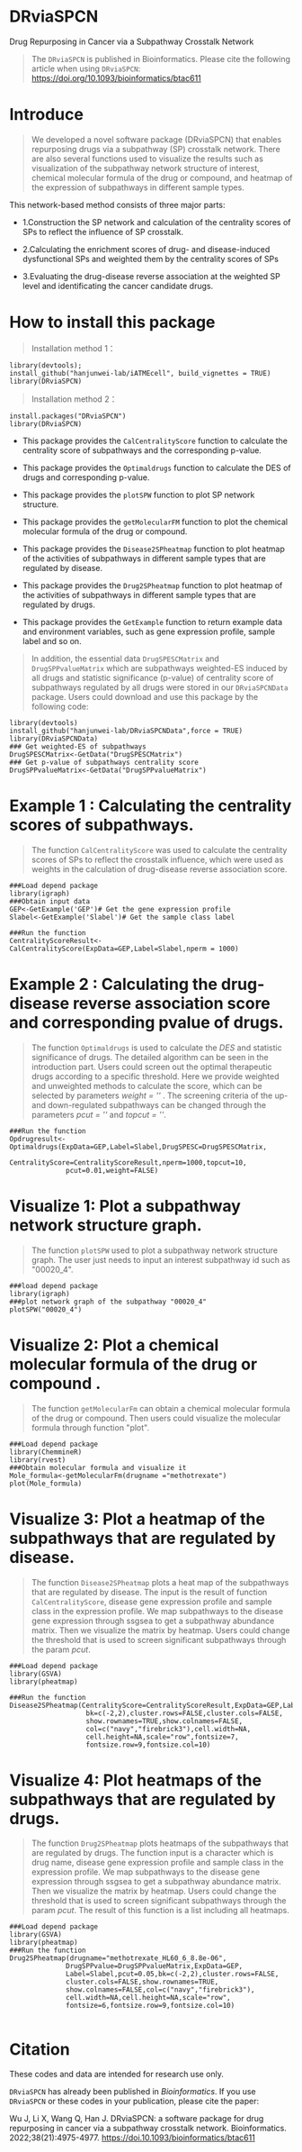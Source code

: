 # DRviaSPCN

Drug Repurposing in Cancer via a Subpathway Crosstalk Network
> The `DRviaSPCN` is published in Bioinformatics. Please cite the following article when using `DRviaSPCN`: https://doi.org/10.1093/bioinformatics/btac611

# Introduce

> We developed a novel software package (DRviaSPCN) that enables repurposing drugs via a subpathway (SP) crosstalk network. There are also several functions used to visualize the results such as visualization of the subpathway network structure of interest, chemical molecular formula of the drug or compound, and heatmap of the expression of subpathways in different sample types.

This network-based method consists of three major parts:

  - 1.Construction the SP network and calculation of the centrality scores of SPs to reflect the influence of SP crosstalk. 
  
  - 2.Calculating the enrichment scores of drug- and disease-induced dysfunctional SPs and weighted them by the centrality scores of SPs 
  
  - 3.Evaluating the drug-disease reverse association at the weighted SP level and identificating the cancer candidate drugs.


# How to install this package
> Installation method 1：
```
library(devtools); 
install_github("hanjunwei-lab/iATMEcell", build_vignettes = TRUE)
library(DRviaSPCN)
```
> Installation method 2：
```
install.packages("DRviaSPCN")
library(DRviaSPCN)
```


+  This package provides the `CalCentralityScore` function to calculate the centrality score of subpathways and the corresponding p-value.  

+  This package provides the `Optimaldrugs` function to calculate the DES of drugs and corresponding p-value.
  
+  This package provides the `plotSPW` function to plot SP network structure.

+  This package provides the `getMolecularFM` function to plot the chemical molecular formula of the drug or compound.

+  This package provides the `Disease2SPheatmap` function to plot heatmap of the activities of subpathways in different sample types that are regulated by disease.

+  This package provides the `Drug2SPheatmap` function to plot heatmap of the activities of subpathways in different sample types that are regulated by drugs.
  
+  This package provides the `GetExample` function to return example data and environment variables, such as gene expression profile, sample label and so on.</font>

> In addition, the essential data `DrugSPESCMatrix` and `DrugSPPvalueMatrix` which are subpathways weighted-ES induced by all drugs and statistic significance (p-value) of centrality score of subpathways regulated by all drugs were stored in our `DRviaSPCNData` package. Users could download and use this package by the following code:

```
library(devtools)
install_github("hanjunwei-lab/DRviaSPCNData",force = TRUE)
library(DRviaSPCNData)
### Get weighted-ES of subpathways
DrugSPESCMatrix<-GetData("DrugSPESCMatrix")
### Get p-value of subpathways centrality score
DrugSPPvalueMatrix<-GetData("DrugSPPvalueMatrix")
```

# Example 1 : Calculating the centrality scores of subpathways.
> The function `CalCentralityScore` was used to calculate the centrality scores of SPs to reflect the crosstalk influence, which were used as weights in the calculation of drug-disease reverse association score. 


```
###Load depend package
library(igraph)
###Obtain input data
GEP<-GetExample('GEP')# Get the gene expression profile
Slabel<-GetExample('Slabel')# Get the sample class label

###Run the function
CentralityScoreResult<-CalCentralityScore(ExpData=GEP,Label=Slabel,nperm = 1000)

```

# Example 2 : Calculating the drug-disease reverse association score and corresponding pvalue of drugs.
> The function `Optimaldrugs` is used to calculate the *DES* and statistic significance of drugs. The detailed algorithm can be seen in the introduction part. Users could screen out the optimal therapeutic drugs according to a specific threshold. Here we provide weighted and unweighted methods to calculate the score, which can be selected by parameters *weight = ''* . The screening criteria of the up- and down-regulated subpathways can be changed through the parameters *pcut = ''* and *topcut = ''*.

```
###Run the function
Opdrugresult<-Optimaldrugs(ExpData=GEP,Label=Slabel,DrugSPESC=DrugSPESCMatrix,
              CentralityScore=CentralityScoreResult,nperm=1000,topcut=10,
              pcut=0.01,weight=FALSE)
```


# Visualize 1: Plot a subpathway network structure graph.
> The function `plotSPW` used to plot a subpathway network structure graph. The user just needs to input an interest subpathway id such as "00020_4".

```
###load depend package
library(igraph)
###plot network graph of the subpathway "00020_4"
plotSPW("00020_4")
```

# Visualize 2: Plot a chemical molecular formula of the drug or compound .</font>

> The function `getMolecularFm` can obtain a chemical molecular formula of the drug or compound. Then users could visualize the molecular formula through function "plot".

```
###Load depend package
library(ChemmineR)
library(rvest)
###Obtain molecular formula and visualize it
Mole_formula<-getMolecularFm(drugname ="methotrexate")
plot(Mole_formula)
```


# Visualize 3: Plot a heatmap of the subpathways that are regulated by disease.</font>

> The function `Disease2SPheatmap` plots a heat map of the subpathways that are regulated by disease. The input is the result of function `CalCentralityScore`, disease gene expression profile and sample class in the expression profile. We map subpathways to the disease gene expression through ssgsea to get a subpathway abundance matrix. Then we visualize the matrix by heatmap. Users could change the threshold that is used to screen significant subpathways through the param *pcut*.

```
###Load depend package
library(GSVA)
library(pheatmap)

###Run the function
Disease2SPheatmap(CentralityScore=CentralityScoreResult,ExpData=GEP,Label=Slabel,pcut=0.05,
                   bk=c(-2,2),cluster.rows=FALSE,cluster.cols=FALSE,
                   show.rownames=TRUE,show.colnames=FALSE,
                   col=c("navy","firebrick3"),cell.width=NA,
                   cell.height=NA,scale="row",fontsize=7,
                   fontsize.row=9,fontsize.col=10)
```


# Visualize 4: Plot heatmaps of the subpathways that are regulated by drugs.</font>

> The function `Drug2SPheatmap` plots heatmaps of the subpathways that are regulated by drugs. The function input is a character which is drug name, disease gene expression profile and sample class in the expression profile. We map subpathways to the disease gene expression through ssgsea to get a subpathway abundance matrix. Then we visualize the matrix by heatmap. Users could change the threshold that is used to screen significant subpathways through the param *pcut*. The result of this function is a list including all heatmaps.

```
###Load depend package
library(GSVA)
library(pheatmap)
###Run the function
Drug2SPheatmap(drugname="methotrexate_HL60_6_8.8e-06",
              DrugSPPvalue=DrugSPPvalueMatrix,ExpData=GEP,
              Label=Slabel,pcut=0.05,bk=c(-2,2),cluster.rows=FALSE,
              cluster.cols=FALSE,show.rownames=TRUE,
              show.colnames=FALSE,col=c("navy","firebrick3"),
              cell.width=NA,cell.height=NA,scale="row",
              fontsize=6,fontsize.row=9,fontsize.col=10)


```

# Citation
These codes and data are intended for research use only.

``DRviaSPCN`` has already been published in *Bioinformatics*. If you use ``DRviaSPCN`` or these codes in your publication, please cite the paper:

Wu J, Li X, Wang Q, Han J. DRviaSPCN: a software package for drug repurposing in cancer via a subpathway crosstalk network. Bioinformatics. 2022;38(21):4975-4977. https://doi.10.1093/bioinformatics/btac611
        







